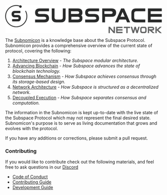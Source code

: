 <img src="./static/img/subspace-network.svg" align="center" />

The [Subnomicon](https://subnomicon.subspace.network) is a knowledge base about the Subspace Protocol. Subnomicon provides a comprehensive overview of the current state of protocol, covering the following:

1. [Architecture Overview](/docs/overview) - *The Subspace modular architecture.*
2. [Advancing Blockchain](/docs/advancements) - *How Subspace advances the state of blockchain technology.*
3. [Consensus Mechanism](/docs/category/consensus) - *How Subspace achieves consensus through its storage-based design.*
4. [Network Architecture](/docs/category/network-architecture) - *How Subspace is structured as a decentralized network.*
5. [Decoupled Execution](/docs/category/decoupled-execution) - *How Subspace separates consensus and computation.*

The information in the Subnomicon is kept up-to-date with the live state of the Subspace Protocol which may not represent the final desired state. Subnomicon's purpose is to serve as living documentation that grows and evolves with the protocol.

If you have any additions or corrections, please submit a pull request.

### Contributing

If you would like to contribute check out the following materials, and feel free to ask questions in our [Discord](https://discord.gg/subspace-network)

- [Code of Conduct](CODE_OF_CONDUCT.md)
- [Contributing Guide](CONTRIBUTING.md)
- [Development Guide](DEVELOPMENT.md)
